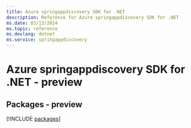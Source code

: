 ```yaml
---
title: Azure springappdiscovery SDK for .NET
description: Reference for Azure springappdiscovery SDK for .NET
ms.date: 03/13/2024
ms.topic: reference
ms.devlang: dotnet
ms.service: springappdiscovery
---
```

# Azure springappdiscovery SDK for .NET - preview
## Packages - preview
[!INCLUDE [packages](springappdiscovery-index.md)]